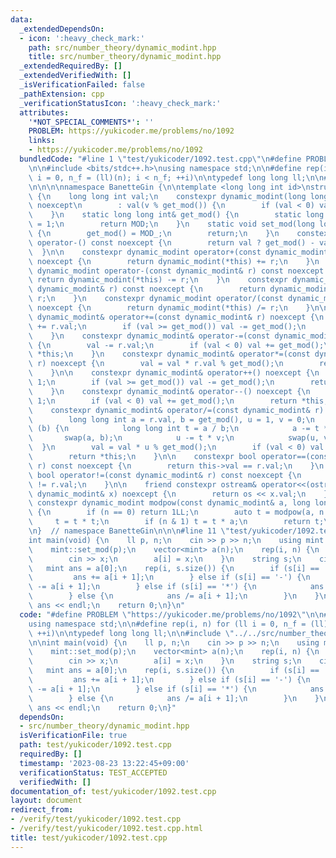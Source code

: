 ```yaml
---
data:
  _extendedDependsOn:
  - icon: ':heavy_check_mark:'
    path: src/number_theory/dynamic_modint.hpp
    title: src/number_theory/dynamic_modint.hpp
  _extendedRequiredBy: []
  _extendedVerifiedWith: []
  _isVerificationFailed: false
  _pathExtension: cpp
  _verificationStatusIcon: ':heavy_check_mark:'
  attributes:
    '*NOT_SPECIAL_COMMENTS*': ''
    PROBLEM: https://yukicoder.me/problems/no/1092
    links:
    - https://yukicoder.me/problems/no/1092
  bundledCode: "#line 1 \"test/yukicoder/1092.test.cpp\"\n#define PROBLEM \"https://yukicoder.me/problems/no/1092\"\
    \n\n#include <bits/stdc++.h>\nusing namespace std;\n\n#define rep(i, n) for (ll\
    \ i = 0, n_f = (ll)(n); i < n_f; ++i)\n\ntypedef long long ll;\n\n#line 1 \"src/number_theory/dynamic_modint.hpp\"\
    \n\n\n\nnamespace BanetteGin {\n\ntemplate <long long int id>\nstruct dynamic_modint\
    \ {\n    long long int val;\n    constexpr dynamic_modint(long long int v = 0)\
    \ noexcept\n        : val(v % get_mod()) {\n        if (val < 0) val += get_mod();\n\
    \    }\n    static long long int& get_mod() {\n        static long long int MOD\
    \ = 1;\n        return MOD;\n    }\n    static void set_mod(long long int MOD_)\
    \ {\n        get_mod() = MOD_;\n        return;\n    }\n    constexpr dynamic_modint\
    \ operator-() const noexcept {\n        return val ? get_mod() - val : 0;\n  \
    \  }\n\n    constexpr dynamic_modint operator+(const dynamic_modint& r) const\
    \ noexcept {\n        return dynamic_modint(*this) += r;\n    }\n    constexpr\
    \ dynamic_modint operator-(const dynamic_modint& r) const noexcept {\n       \
    \ return dynamic_modint(*this) -= r;\n    }\n    constexpr dynamic_modint operator*(const\
    \ dynamic_modint& r) const noexcept {\n        return dynamic_modint(*this) *=\
    \ r;\n    }\n    constexpr dynamic_modint operator/(const dynamic_modint& r) const\
    \ noexcept {\n        return dynamic_modint(*this) /= r;\n    }\n\n    constexpr\
    \ dynamic_modint& operator+=(const dynamic_modint& r) noexcept {\n        val\
    \ += r.val;\n        if (val >= get_mod()) val -= get_mod();\n        return *this;\n\
    \    }\n    constexpr dynamic_modint& operator-=(const dynamic_modint& r) noexcept\
    \ {\n        val -= r.val;\n        if (val < 0) val += get_mod();\n        return\
    \ *this;\n    }\n    constexpr dynamic_modint& operator*=(const dynamic_modint&\
    \ r) noexcept {\n        val = val * r.val % get_mod();\n        return *this;\n\
    \    }\n\n    constexpr dynamic_modint& operator++() noexcept {\n        val +=\
    \ 1;\n        if (val >= get_mod()) val -= get_mod();\n        return *this;\n\
    \    }\n    constexpr dynamic_modint& operator--() noexcept {\n        val -=\
    \ 1;\n        if (val < 0) val += get_mod();\n        return *this;\n    }\n\n\
    \    constexpr dynamic_modint& operator/=(const dynamic_modint& r) noexcept {\n\
    \        long long int a = r.val, b = get_mod(), u = 1, v = 0;\n        while\
    \ (b) {\n            long long int t = a / b;\n            a -= t * b;\n     \
    \       swap(a, b);\n            u -= t * v;\n            swap(u, v);\n      \
    \  }\n        val = val * u % get_mod();\n        if (val < 0) val += get_mod();\n\
    \        return *this;\n    }\n\n    constexpr bool operator==(const dynamic_modint&\
    \ r) const noexcept {\n        return this->val == r.val;\n    }\n    constexpr\
    \ bool operator!=(const dynamic_modint& r) const noexcept {\n        return this->val\
    \ != r.val;\n    }\n\n    friend constexpr ostream& operator<<(ostream& os, const\
    \ dynamic_modint& x) noexcept {\n        return os << x.val;\n    }\n\n    friend\
    \ constexpr dynamic_modint modpow(const dynamic_modint& a, long long int n) noexcept\
    \ {\n        if (n == 0) return 1LL;\n        auto t = modpow(a, n / 2);\n   \
    \     t = t * t;\n        if (n & 1) t = t * a;\n        return t;\n    }\n};\n\
    \n}  // namespace BanetteGin\n\n\n#line 11 \"test/yukicoder/1092.test.cpp\"\n\n\
    int main(void) {\n    ll p, n;\n    cin >> p >> n;\n    using mint = BanetteGin::dynamic_modint<0>;\n\
    \    mint::set_mod(p);\n    vector<mint> a(n);\n    rep(i, n) {\n        ll x;\n\
    \        cin >> x;\n        a[i] = x;\n    }\n    string s;\n    cin >> s;\n \
    \   mint ans = a[0];\n    rep(i, s.size()) {\n        if (s[i] == '+') {\n   \
    \         ans += a[i + 1];\n        } else if (s[i] == '-') {\n            ans\
    \ -= a[i + 1];\n        } else if (s[i] == '*') {\n            ans *= a[i + 1];\n\
    \        } else {\n            ans /= a[i + 1];\n        }\n    }\n    cout <<\
    \ ans << endl;\n    return 0;\n}\n"
  code: "#define PROBLEM \"https://yukicoder.me/problems/no/1092\"\n\n#include <bits/stdc++.h>\n\
    using namespace std;\n\n#define rep(i, n) for (ll i = 0, n_f = (ll)(n); i < n_f;\
    \ ++i)\n\ntypedef long long ll;\n\n#include \"../../src/number_theory/dynamic_modint.hpp\"\
    \n\nint main(void) {\n    ll p, n;\n    cin >> p >> n;\n    using mint = BanetteGin::dynamic_modint<0>;\n\
    \    mint::set_mod(p);\n    vector<mint> a(n);\n    rep(i, n) {\n        ll x;\n\
    \        cin >> x;\n        a[i] = x;\n    }\n    string s;\n    cin >> s;\n \
    \   mint ans = a[0];\n    rep(i, s.size()) {\n        if (s[i] == '+') {\n   \
    \         ans += a[i + 1];\n        } else if (s[i] == '-') {\n            ans\
    \ -= a[i + 1];\n        } else if (s[i] == '*') {\n            ans *= a[i + 1];\n\
    \        } else {\n            ans /= a[i + 1];\n        }\n    }\n    cout <<\
    \ ans << endl;\n    return 0;\n}"
  dependsOn:
  - src/number_theory/dynamic_modint.hpp
  isVerificationFile: true
  path: test/yukicoder/1092.test.cpp
  requiredBy: []
  timestamp: '2023-08-23 13:22:45+09:00'
  verificationStatus: TEST_ACCEPTED
  verifiedWith: []
documentation_of: test/yukicoder/1092.test.cpp
layout: document
redirect_from:
- /verify/test/yukicoder/1092.test.cpp
- /verify/test/yukicoder/1092.test.cpp.html
title: test/yukicoder/1092.test.cpp
---
```

